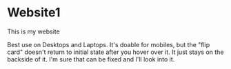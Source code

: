 # Website1
 This is my website
 
Best use on Desktops and Laptops. It's doable for mobiles, but the "flip card" doesn't return to initial state after you hover over it. It just stays on the backside of it. I'm sure that can be fixed and I'll look into it. 
